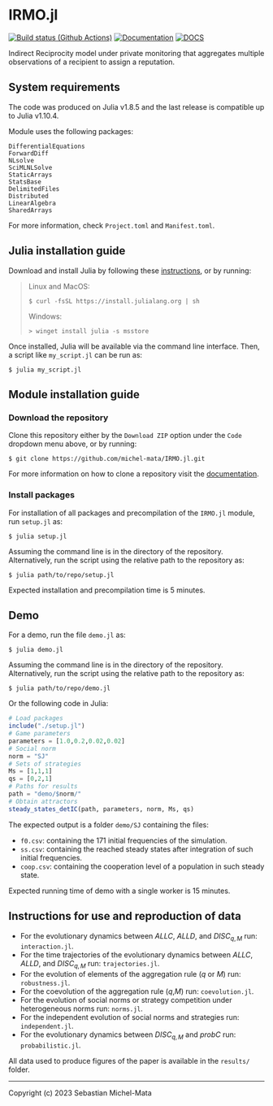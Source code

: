 # IRMO.jl

[![Build status (Github Actions)](https://github.com/michel-mata/IRMO.jl/workflows/CI/badge.svg)](https://github.com/michel-mata/IRMO.jl/actions)
[![Documentation](https://github.com/michel-mata/IRMO.jl/actions/workflows/Documentation.yml/badge.svg)](https://github.com/michel-mata/IRMO.jl/actions/workflows/Documentation.yml)
[![DOCS](https://img.shields.io/badge/docs-stable-blue.svg)](https://michel-mata.github.io/IRMO.jl)

Indirect Reciprocity model under private monitoring that aggregates multiple observations of a recipient to assign a reputation.

## System requirements

The code was produced on Julia v1.8.5 and the last release is compatible up to Julia v1.10.4.

Module uses the following packages:

```console
DifferentialEquations
ForwardDiff
NLsolve
SciMLNLSolve
StaticArrays
StatsBase
DelimitedFiles
Distributed
LinearAlgebra
SharedArrays
```

For more information, check `Project.toml` and `Manifest.toml`.

## Julia installation guide

Download and install Julia by following these [instructions](https://julialang.org/downloads/), or by running:

> Linux and MacOS:
>
> ```console
> $ curl -fsSL https://install.julialang.org | sh
> ```
>
> Windows:
>
> ```console
> > winget install julia -s msstore
> ```

Once installed, Julia will be available via the command line interface. Then, a script like `my_script.jl` can be run as:

```console
$ julia my_script.jl
```

## Module installation guide

### Download the repository

Clone this repository either by the `Download ZIP` option under the `Code` dropdown menu above, or by running:

```console
$ git clone https://github.com/michel-mata/IRMO.jl.git
```

For more information on how to clone a repository visit the [documentation](https://docs.github.com/en/repositories/creating-and-managing-repositories/cloning-a-repository).

### Install packages

For installation of all packages and precompilation of the `IRMO.jl` module, run `setup.jl` as:

```console
$ julia setup.jl
```

Assuming the command line is in the directory of the repository. Alternatively, run the script using the relative path to the repository as:

```console
$ julia path/to/repo/setup.jl
```

Expected installation and precompilation time is 5 minutes.

## Demo

For a demo, run the file `demo.jl` as:

```console
$ julia demo.jl
```

Assuming the command line is in the directory of the repository. Alternatively, run the script using the relative path to the repository as:

```console
$ julia path/to/repo/demo.jl
```

Or the following code in Julia:

```julia
# Load packages
include("./setup.jl")
# Game parameters
parameters = [1.0,0.2,0.02,0.02]
# Social norm
norm = "SJ"
# Sets of strategies
Ms = [1,1,1]
qs = [0,2,1]
# Paths for results
path = "demo/$norm/"
# Obtain attractors
steady_states_detIC(path, parameters, norm, Ms, qs)
```

The expected output is a folder `demo/SJ` containing the files:

- `f0.csv`: containing the 171 initial frequencies of the simulation.
- `ss.csv`: containing the reached steady states after integration of such initial frequencies.
- `coop.csv`: containing the cooperation level of a population in such steady state.

Expected running time of demo with a single worker is 15 minutes.

## Instructions for use and reproduction of data

- For the evolutionary dynamics between $ALLC$, $ALLD$, and $DISC_{q,M}$ run: `interaction.jl`.
- For the time trajectories of the evolutionary dynamics between $ALLC$, $ALLD$, and $DISC_{q,M}$ run: `trajectories.jl`.
- For the evolution of elements of the aggregation rule ($q$ or $M$) run: `robustness.jl`.
- For the coevolution of the aggregation rule ($q$,$M$) run: `coevolution.jl`.
- For the evolution of social norms or strategy competition under heterogeneous norms run: `norms.jl`.
- For the independent evolution of social norms and strategies run: `independent.jl`.
- For the evolutionary dynamics between $DISC_{q,M}$ and $probC$ run: `probabilistic.jl`.

All data used to produce figures of the paper is available in the `results/` folder.

---
Copyright (c) 2023 Sebastian Michel-Mata
